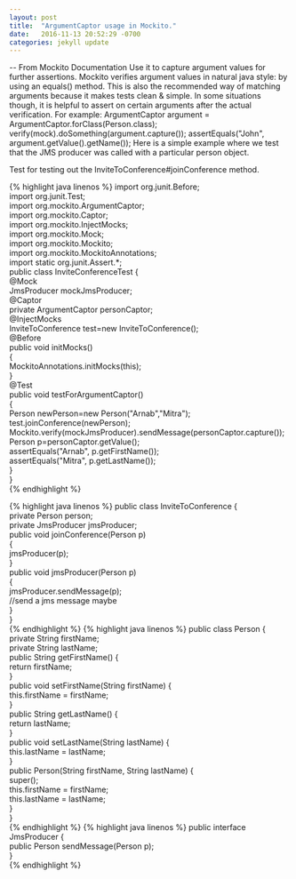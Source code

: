 ```yaml
---
layout: post
title:  "ArgumentCaptor usage in Mockito."
date:   2016-11-13 20:52:29 -0700
categories: jekyll update
---
```


-- From Mockito Documentation 
Use it to capture argument values for further assertions.
Mockito verifies argument values in natural java style: by using an equals() method. This is also the recommended way of matching arguments because it makes tests clean & simple. In some situations though, it is helpful to assert on certain arguments after the actual verification. For example:
   ArgumentCaptor argument = ArgumentCaptor.forClass(Person.class);
   verify(mock).doSomething(argument.capture());
   assertEquals("John", argument.getValue().getName());
Here is a simple example where we test that the JMS producer was called with a 
particular person object.


Test for testing out the InviteToConference#joinConference method.

{% highlight java linenos %}
import org.junit.Before;  
 import org.junit.Test;  
 import org.mockito.ArgumentCaptor;  
 import org.mockito.Captor;  
 import org.mockito.InjectMocks;  
 import org.mockito.Mock;  
 import org.mockito.Mockito;  
 import org.mockito.MockitoAnnotations;  
 import static org.junit.Assert.*;  
 public class InviteConferenceTest {  
 @Mock  
 JmsProducer mockJmsProducer;  
 @Captor  
 private ArgumentCaptor personCaptor;  
 @InjectMocks  
 InviteToConference test=new InviteToConference();  
 @Before  
 public void initMocks()  
 {  
 MockitoAnnotations.initMocks(this);  
 }  
 @Test  
 public void testForArgumentCaptor()  
 {  
 Person newPerson=new Person("Arnab","Mitra");  
 test.joinConference(newPerson);  
 Mockito.verify(mockJmsProducer).sendMessage(personCaptor.capture());  
 Person p=personCaptor.getValue();  
 assertEquals("Arnab", p.getFirstName());  
 assertEquals("Mitra", p.getLastName());  
 }  
 }  
{% endhighlight %}

{% highlight java linenos %}
public class InviteToConference {  
 private Person person;  
 private JmsProducer jmsProducer;  
 public void joinConference(Person p)  
 {  
 jmsProducer(p);  
 }  
 public void jmsProducer(Person p)  
 {  
 jmsProducer.sendMessage(p);  
 //send a jms message maybe  
 }  
 }  
{% endhighlight %}
{% highlight java linenos %}
 public class Person {  
 private String firstName;  
 private String lastName;  
 public String getFirstName() {  
 return firstName;  
 }  
 public void setFirstName(String firstName) {  
 this.firstName = firstName;  
 }  
 public String getLastName() {  
 return lastName;  
 }  
 public void setLastName(String lastName) {  
 this.lastName = lastName;  
 }  
 public Person(String firstName, String lastName) {  
 super();  
 this.firstName = firstName;  
 this.lastName = lastName;  
 }  
 }  
{% endhighlight %}
{% highlight java linenos %}
 public interface JmsProducer {  
 public Person sendMessage(Person p);  
 }  
{% endhighlight %}